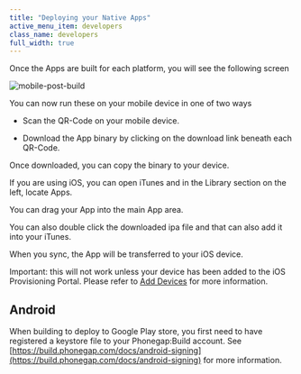 ```yaml
---
title: "Deploying your Native Apps"
active_menu_item: developers
class_name: developers
full_width: true
---
```



Once the Apps are built for each platform, you will see the following screen

![mobile-post-build](/img/docs/mobile-post-build.zoom75.png)

You can now run these on your mobile device in one of two ways

 - Scan the QR-Code on your mobile device.

 - Download the App binary by clicking on the download link beneath each QR-Code.

Once downloaded, you can copy the binary to your device.

If you are using iOS, you can open iTunes and in the Library section on the left, locate Apps.

You can drag your App into the main App area.

You can also double click the downloaded ipa file and that can also add it into your iTunes.

When you sync, the App will be transferred to your iOS device.

Important: this will not work unless your device has been added to the iOS Provisioning Portal. Please refer to [Add Devices](../certificates/ios-keys-and-certificates/do-it-yourself-guide/setting-up-for-development/add-devices) for more information.

## Android

When building to deploy to Google Play store, you first need to have registered a keystore file to your Phonegap:Build account. See [https://build.phonegap.com/docs/android-signing](https://build.phonegap.com/docs/android-signing) for more information.

